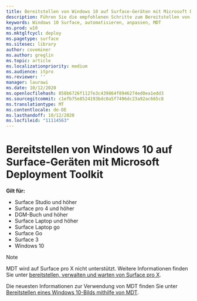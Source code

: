 ```yaml
---
title: Bereitstellen von Windows 10 auf Surface-Geräten mit Microsoft Deployment Toolkit (Surface)
description: Führen Sie die empfohlenen Schritte zum Bereitstellen von Windows 10 auf Ihren Surface-Geräten mit dem Microsoft Deployment Toolkit durch.
keywords: Windows 10 Surface, automatisieren, anpassen, MDT
ms.prod: w10
ms.mktglfcycl: deploy
ms.pagetype: surface
ms.sitesec: library
author: coveminer
ms.author: greglin
ms.topic: article
ms.localizationpriority: medium
ms.audience: itpro
ms.reviewer: ''
manager: laurawi
ms.date: 10/12/2020
ms.openlocfilehash: 858b6726f1127e3c439864f8946274ed0ea1edd3
ms.sourcegitcommit: c1efb75e8524193bdc0a5f7496dc23a92ac665c8
ms.translationtype: MT
ms.contentlocale: de-DE
ms.lasthandoff: 10/12/2020
ms.locfileid: "11114563"
---
```

# Bereitstellen von Windows 10 auf Surface-Geräten mit Microsoft Deployment Toolkit

**Gilt für:**

- Surface Studio und höher
- Surface pro 4 und höher
- DGM-Buch und höher
- Surface Laptop und höher
- Surface Laptop go
- Surface Go
- Surface 3
- Windows 10

> [!NOTE]
> MDT wird auf Surface pro X nicht unterstützt. Weitere Informationen finden Sie unter [bereitstellen, verwalten und warten von Surface pro X](surface-pro-arm-app-management.md).

Die neuesten Informationen zur Verwendung von MDT finden Sie unter [Bereitstellen eines Windows 10-Bilds mithilfe von MDT](https://docs.microsoft.com/windows/deployment/deploy-windows-mdt/deploy-a-windows-10-image-using-mdt).

